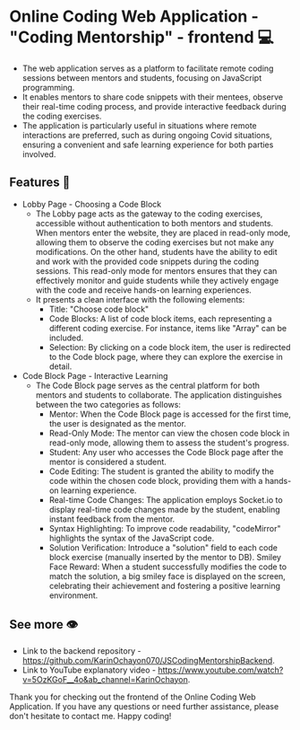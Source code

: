 
# Online Coding Web Application - "Coding Mentorship" - frontend 💻
- The web application serves as a platform to facilitate remote coding sessions between mentors and students, focusing on JavaScript programming.
- It enables mentors to share code snippets with their mentees, observe their real-time coding process, and provide interactive feedback during the coding exercises.
- The application is particularly useful in situations where remote interactions are preferred, such as during ongoing Covid situations, ensuring a convenient and safe learning experience for both parties involved.
## Features 🌿
- Lobby Page - Choosing a Code Block 
    - The Lobby page acts as the gateway to the coding exercises, accessible without authentication to both mentors and students.
      When mentors  enter the website, they are placed in read-only mode, allowing them to observe the coding exercises but not make any modifications.
      On the other hand, students have the ability to edit and work with the provided code snippets during the coding sessions.
     This read-only mode for mentors ensures that they can effectively monitor and guide students while they actively engage with the code and receive hands-on learning experiences.
    - It presents a clean interface with the following elements:
        - Title: "Choose code block"
        - Code Blocks: A list of code block items, each representing a different coding exercise. For instance, items like "Array" can be       included.
        - Selection: By clicking on a code block item, the user is redirected to the Code block page, where they can explore the exercise in detail.
- Code Block Page - Interactive Learning
    - The Code Block page serves as the central platform for both mentors and students to collaborate.
      The application distinguishes between the two categories as follows:
        - Mentor: When the Code Block page is accessed for the first time, the user is designated as the mentor.
        - Read-Only Mode: The mentor can view the chosen code block in read-only mode, allowing them to assess the student's progress.
        - Student: Any user who accesses the Code Block page after the mentor is considered a student.
        - Code Editing: The student is granted the ability to modify the code within the chosen code block, providing them with a hands-on learning experience.
        - Real-time Code Changes: The application employs Socket.io to display real-time code changes made by the student, enabling instant feedback from the mentor. 
        - Syntax Highlighting: To improve code readability, "codeMirror" highlights the syntax of the JavaScript code.
        - Solution Verification: Introduce a "solution" field to each code block exercise (manually inserted by the mentor to DB).
        Smiley Face Reward: When a student successfully modifies the code to match the solution, a big smiley face is displayed on the screen, celebrating their achievement and fostering a positive learning environment.

## See more 👁️
- Link to the backend repository - https://github.com/KarinOchayon070/JSCodingMentorshipBackend.
- Link to YouTube explanatory video - https://www.youtube.com/watch?v=5OzKGoF__4o&ab_channel=KarinOchayon.

Thank you for checking out the frontend of the Online Coding Web Application.
If you have any questions or need further assistance, please don't hesitate to contact me. Happy coding!
